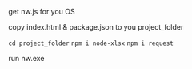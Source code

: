 get nw.js for you OS

copy index.html & package.json to you project_folder

`cd project_folder`
`npm i node-xlsx`
`npm i request`

run nw.exe


